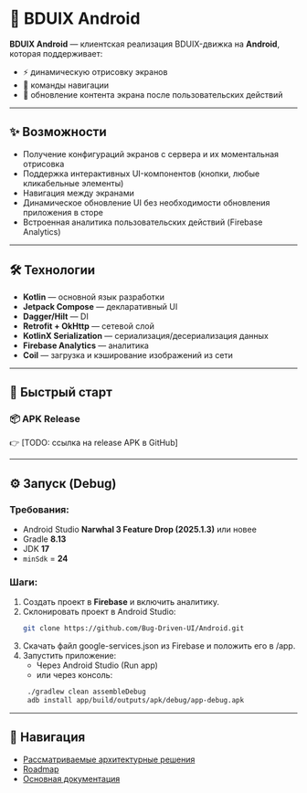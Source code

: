 # 📱 BDUIX Android

**BDUIX Android** — клиентская реализация BDUIX-движка на **Android**, которая поддерживает:

- ⚡ динамическую отрисовку экранов
- 🧭 команды навигации
- 🔄 обновление контента экрана после пользовательских действий

---

## ✨ Возможности

- Получение конфигураций экранов с сервера и их моментальная отрисовка
- Поддержка интерактивных UI-компонентов (кнопки, любые кликабельные элементы)
- Навигация между экранами
- Динамическое обновление UI без необходимости обновления приложения в сторе
- Встроенная аналитика пользовательских действий (Firebase Analytics)

---

## 🛠 Технологии

- **Kotlin** — основной язык разработки
- **Jetpack Compose** — декларативный UI
- **Dagger/Hilt** — DI
- **Retrofit + OkHttp** — сетевой слой
- **KotlinX Serialization** — сериализация/десериализация данных
- **Firebase Analytics** — аналитика
- **Coil** — загрузка и кэширование изображений из сети

---

## 🚀 Быстрый старт

### 📦 APK Release
👉 [TODO: ссылка на release APK в GitHub]

---

## ⚙️ Запуск (Debug)

### Требования:
- Android Studio **Narwhal 3 Feature Drop (2025.1.3)** или новее
- Gradle **8.13**
- JDK **17**
- `minSdk` = **24**

### Шаги:
1. Создать проект в **Firebase** и включить аналитику.
2. Склонировать проект в Android Studio:
   ```bash
   git clone https://github.com/Bug-Driven-UI/Android.git
3. Скачать файл google-services.json из Firebase и положить его в /app.
4. Запустить приложение:
   - Через Android Studio (Run app)
   - или через консоль:
   ```bash
    ./gradlew clean assembleDebug
    adb install app/build/outputs/apk/debug/app-debug.apk
   
---
   
## 🧭 Навигация

- [Рассматриваемые архитектурные решения](https://github.com/Bug-Driven-UI/Android-BDUI-X/tree/main/docs/adr)
- [Roadmap](https://github.com/Bug-Driven-UI/Android-BDUI-X/blob/main/docs/roadmap/roadmap.md)
- [Основная документация](https://github.com/Bug-Driven-UI/web/wiki)